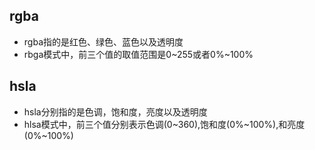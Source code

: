 ## rgba
- rgba指的是红色、绿色、蓝色以及透明度
- rbga模式中，前三个值的取值范围是0~255或者0%~100%
## hsla
- hsla分别指的是色调，饱和度，亮度以及透明度
- hlsa模式中，前三个值分别表示色调(0~360),饱和度(0%~100%),和亮度(0%~100%)
